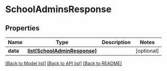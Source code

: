 # SchoolAdminsResponse

## Properties
Name | Type | Description | Notes
------------ | ------------- | ------------- | -------------
**data** | [**list[SchoolAdminResponse]**](SchoolAdminResponse.md) |  | [optional] 

[[Back to Model list]](../README.md#documentation-for-models) [[Back to API list]](../README.md#documentation-for-api-endpoints) [[Back to README]](../README.md)


